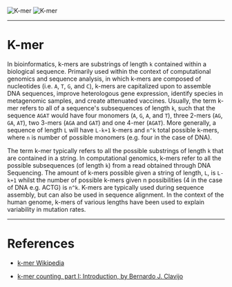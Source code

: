 ![K-mer](~/images/kmer_4_.png)
![K-mer](~/images/kmer.jpg)

-----

K-mer
=====
In bioinformatics, k-mers are substrings of length 
`k` contained within a biological sequence. Primarily 
used within the context of computational genomics and 
sequence analysis, in which k-mers are composed of 
nucleotides (i.e. `A`, `T`, `G`, and `C`), k-mers are 
capitalized upon to assemble DNA sequences, improve 
heterologous gene expression, identify species in 
metagenomic samples, and create attenuated vaccines. 
Usually, the term k-mer refers to all of a sequence's 
subsequences of length `k`, such that the sequence 
`AGAT` would have four monomers (`A`, `G`, `A`, and `T`), 
three 2-mers (`AG`, `GA`, `AT`), two 3-mers (`AGA` and 
`GAT`) and one 4-mer (`AGAT`). More generally, a sequence 
of length `L` will have `L-k+1` k-mers and `n^k` total 
possible k-mers, where `n` is number of possible monomers 
(e.g. four in the case of DNA).

The term k-mer typically refers to all the possible 
substrings of length `k` that are contained in a string. 
In computational genomics, k-mers refer to all the possible 
subsequences (of length `k`) from a read obtained through 
DNA Sequencing. The amount of k-mers possible given a string 
of length, `L`, is `L-k+1` whilst the number of possible 
k-mers given n possibilities (4 in the case of DNA e.g. ACTG) 
is `n^k`. K-mers are typically used during sequence assembly, 
but can also be used in sequence alignment. In the context of 
the human genome, k-mers of various lengths have been used to 
explain variability in mutation rates. 

-----

References
==========

* [k-mer Wikipedia](https://en.wikipedia.org/wiki/K-mer)

* [k-mer counting, part I: Introduction, by Bernardo J. Clavijo](https://bioinfologics.github.io/post/2018/09/17/k-mer-counting-part-i-introduction/)

